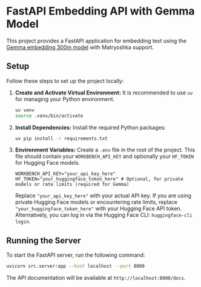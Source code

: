 # FastAPI Embedding API with Gemma Model

This project provides a FastAPI application for embedding text using the [Gemma embedding 300m model](https://deepmind.google/models/gemma/embeddinggemma/) with Matryoshka support.

## Setup

Follow these steps to set up the project locally:

1.  **Create and Activate Virtual Environment:**
    It is recommended to use `uv` for managing your Python environment.
    ```bash
    uv venv
    source .venv/bin/activate
    ```

2.  **Install Dependencies:**
    Install the required Python packages:
    ```bash
    uv pip install -r requirements.txt
    ```

3.  **Environment Variables:**
    Create a `.env` file in the root of the project. This file should contain your `WORKBENCH_API_KEY` and optionally your `HF_TOKEN` for Hugging Face models.

    ```
    WORKBENCH_API_KEY="your_api_key_here"
    HF_TOKEN="your_huggingface_token_here" # Optional, for private models or rate limits (required for Gemma)
    ```
    Replace `"your_api_key_here"` with your actual API key. If you are using private Hugging Face models or encountering rate limits, replace `"your_huggingface_token_here"` with your Hugging Face API token. Alternatively, you can log in via the Hugging Face CLI: `huggingface-cli login`.

## Running the Server

To start the FastAPI server, run the following command:

```bash
uvicorn src.server:app --host localhost --port 8000
```

The API documentation will be available at `http://localhost:8000/docs`.
